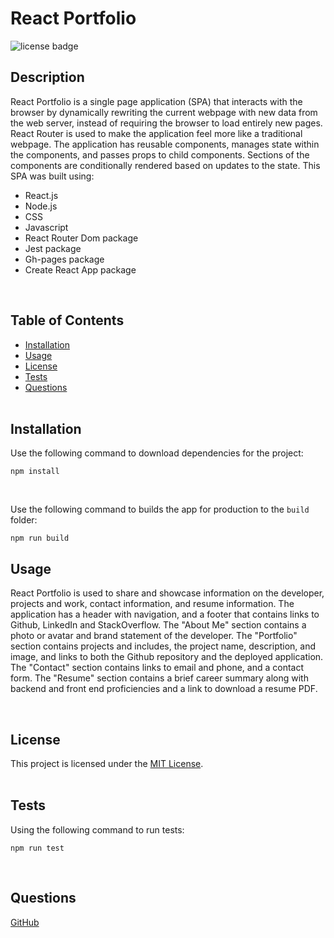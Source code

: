 # React Portfolio

![license badge](https://img.shields.io/badge/license-MIT-blue)

## Description

React Portfolio is a single page application (SPA) that interacts with the browser by dynamically rewriting the current webpage with new data from the web server, instead of requiring the browser to load entirely new pages. React Router is used to make the application feel more like a traditional webpage. The application has reusable components, manages state within the components, and passes props to child components. Sections of the components are conditionally rendered based on updates to the state. This SPA was built using:

- React.js
- Node.js
- CSS
- Javascript
- React Router Dom package
- Jest package
- Gh-pages package
- Create React App package

<br>

## Table of Contents

- [Installation](#installation)
- [Usage](#usage)
- [License](#license)
- [Tests](#tests)
- [Questions](#questions)  
  <br>

## Installation

Use the following command to download dependencies for the project:

```
npm install
```

  <br>

Use the following command to builds the app for production to the `build` folder:

```
npm run build
```

## Usage

React Portfolio is used to share and showcase information on the developer, projects and work, contact information, and resume information. The application has a header with navigation, and a footer that contains links to Github, LinkedIn and StackOverflow. The "About Me" section contains a photo or avatar and brand statement of the developer. The "Portfolio" section contains projects and includes, the project name, description, and image, and links to both the Github repository and the deployed application. The "Contact" section contains links to email and phone, and a contact form. The "Resume" section contains a brief career summary along with backend and front end proficiencies and a link to download a resume PDF.

<br>

## License

This project is licensed under the [MIT License](https://choosealicense.com/licenses/mit/).  
 </br>

## Tests

Using the following command to run tests:

```
npm run test
```

  <br>

## Questions

[GitHub](https://github.com/dneflas)
